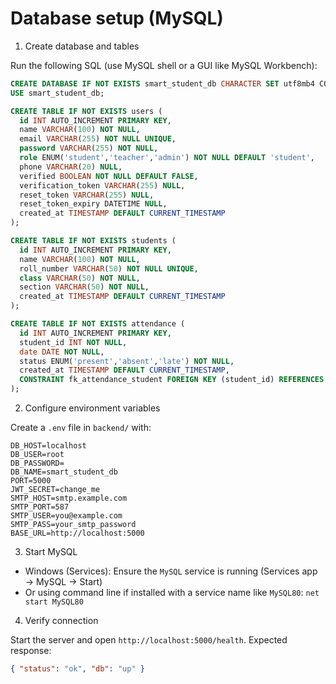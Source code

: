 Database setup (MySQL)
======================

1) Create database and tables

Run the following SQL (use MySQL shell or a GUI like MySQL Workbench):

```sql
CREATE DATABASE IF NOT EXISTS smart_student_db CHARACTER SET utf8mb4 COLLATE utf8mb4_unicode_ci;
USE smart_student_db;

CREATE TABLE IF NOT EXISTS users (
  id INT AUTO_INCREMENT PRIMARY KEY,
  name VARCHAR(100) NOT NULL,
  email VARCHAR(255) NOT NULL UNIQUE,
  password VARCHAR(255) NOT NULL,
  role ENUM('student','teacher','admin') NOT NULL DEFAULT 'student',
  phone VARCHAR(20) NULL,
  verified BOOLEAN NOT NULL DEFAULT FALSE,
  verification_token VARCHAR(255) NULL,
  reset_token VARCHAR(255) NULL,
  reset_token_expiry DATETIME NULL,
  created_at TIMESTAMP DEFAULT CURRENT_TIMESTAMP
);

CREATE TABLE IF NOT EXISTS students (
  id INT AUTO_INCREMENT PRIMARY KEY,
  name VARCHAR(100) NOT NULL,
  roll_number VARCHAR(50) NOT NULL UNIQUE,
  class VARCHAR(50) NOT NULL,
  section VARCHAR(50) NOT NULL,
  created_at TIMESTAMP DEFAULT CURRENT_TIMESTAMP
);

CREATE TABLE IF NOT EXISTS attendance (
  id INT AUTO_INCREMENT PRIMARY KEY,
  student_id INT NOT NULL,
  date DATE NOT NULL,
  status ENUM('present','absent','late') NOT NULL,
  created_at TIMESTAMP DEFAULT CURRENT_TIMESTAMP,
  CONSTRAINT fk_attendance_student FOREIGN KEY (student_id) REFERENCES students(id) ON DELETE CASCADE
);
```

2) Configure environment variables

Create a `.env` file in `backend/` with:

```
DB_HOST=localhost
DB_USER=root
DB_PASSWORD=
DB_NAME=smart_student_db
PORT=5000
JWT_SECRET=change_me
SMTP_HOST=smtp.example.com
SMTP_PORT=587
SMTP_USER=you@example.com
SMTP_PASS=your_smtp_password
BASE_URL=http://localhost:5000
```

3) Start MySQL

- Windows (Services): Ensure the `MySQL` service is running (Services app → MySQL → Start)
- Or using command line if installed with a service name like `MySQL80`:
  `net start MySQL80`

4) Verify connection

Start the server and open `http://localhost:5000/health`. Expected response:

```json
{ "status": "ok", "db": "up" }
```


